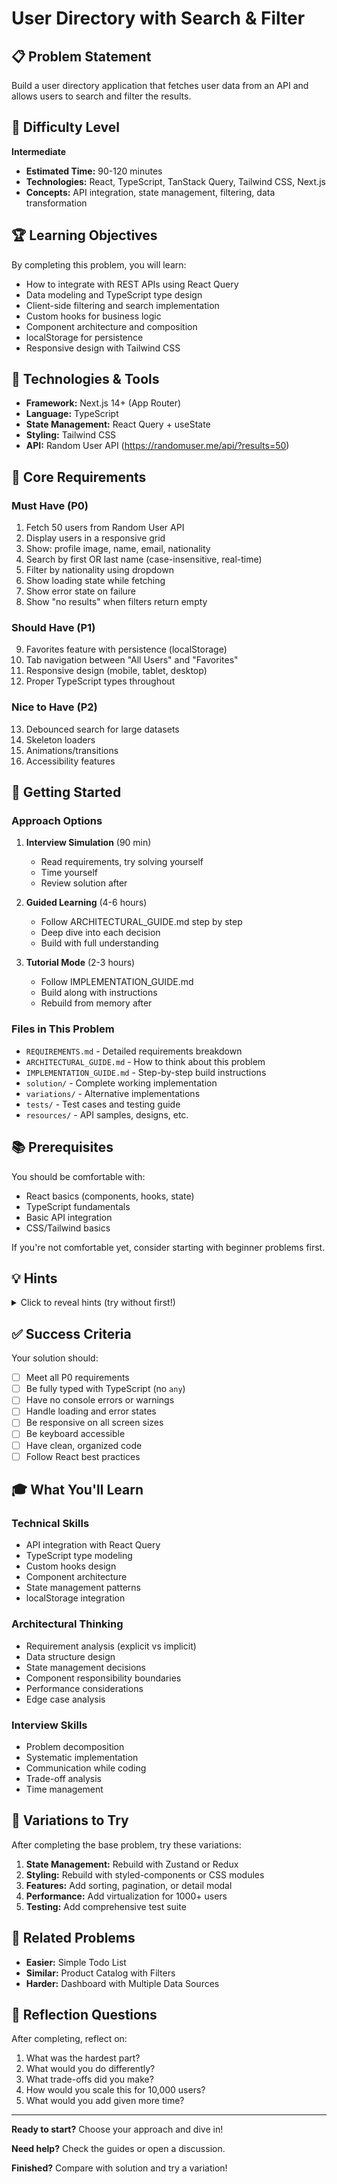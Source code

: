 # User Directory with Search & Filter

## 📋 Problem Statement

Build a user directory application that fetches user data from an API and allows users to search and filter the results.

## 🎯 Difficulty Level

**Intermediate**

- **Estimated Time:** 90-120 minutes
- **Technologies:** React, TypeScript, TanStack Query, Tailwind CSS, Next.js
- **Concepts:** API integration, state management, filtering, data transformation

## 🏆 Learning Objectives

By completing this problem, you will learn:
- How to integrate with REST APIs using React Query
- Data modeling and TypeScript type design
- Client-side filtering and search implementation
- Custom hooks for business logic
- Component architecture and composition
- localStorage for persistence
- Responsive design with Tailwind CSS

## 🔧 Technologies & Tools

- **Framework:** Next.js 14+ (App Router)
- **Language:** TypeScript
- **State Management:** React Query + useState
- **Styling:** Tailwind CSS
- **API:** Random User API (https://randomuser.me/api/?results=50)

## 📝 Core Requirements

### Must Have (P0)
1. Fetch 50 users from Random User API
2. Display users in a responsive grid
3. Show: profile image, name, email, nationality
4. Search by first OR last name (case-insensitive, real-time)
5. Filter by nationality using dropdown
6. Show loading state while fetching
7. Show error state on failure
8. Show "no results" when filters return empty

### Should Have (P1)
9. Favorites feature with persistence (localStorage)
10. Tab navigation between "All Users" and "Favorites"
11. Responsive design (mobile, tablet, desktop)
12. Proper TypeScript types throughout

### Nice to Have (P2)
13. Debounced search for large datasets
14. Skeleton loaders
15. Animations/transitions
16. Accessibility features

## 🚀 Getting Started

### Approach Options

1. **Interview Simulation** (90 min)
   - Read requirements, try solving yourself
   - Time yourself
   - Review solution after

2. **Guided Learning** (4-6 hours)
   - Follow ARCHITECTURAL_GUIDE.md step by step
   - Deep dive into each decision
   - Build with full understanding

3. **Tutorial Mode** (2-3 hours)
   - Follow IMPLEMENTATION_GUIDE.md
   - Build along with instructions
   - Rebuild from memory after

### Files in This Problem

- `REQUIREMENTS.md` - Detailed requirements breakdown
- `ARCHITECTURAL_GUIDE.md` - How to think about this problem
- `IMPLEMENTATION_GUIDE.md` - Step-by-step build instructions
- `solution/` - Complete working implementation
- `variations/` - Alternative implementations
- `tests/` - Test cases and testing guide
- `resources/` - API samples, designs, etc.

## 📚 Prerequisites

You should be comfortable with:
- React basics (components, hooks, state)
- TypeScript fundamentals
- Basic API integration
- CSS/Tailwind basics

If you're not comfortable yet, consider starting with beginner problems first.

## 💡 Hints

<details>
<summary>Click to reveal hints (try without first!)</summary>

### Hint 1: State Management
- Use React Query for server state (users from API)
- Use useState for client state (search, filter, favorites)
- Use useMemo for derived state (filtered users)

### Hint 2: Component Structure
- Separate smart (container) and dumb (presentational) components
- Extract filtering logic into custom hook
- Keep UserCard component simple and reusable

### Hint 3: Data Modeling
- Create separate types for API response and domain objects
- Transform API data at the boundary
- Use email as unique identifier

### Hint 4: Edge Cases
- Handle API failures gracefully
- Validate localStorage data on load
- Handle empty search and filter states
- Make sure images have alt text
- Test with keyboard navigation

</details>

## ✅ Success Criteria

Your solution should:
- [ ] Meet all P0 requirements
- [ ] Be fully typed with TypeScript (no `any`)
- [ ] Have no console errors or warnings
- [ ] Handle loading and error states
- [ ] Be responsive on all screen sizes
- [ ] Be keyboard accessible
- [ ] Have clean, organized code
- [ ] Follow React best practices

## 🎓 What You'll Learn

### Technical Skills
- API integration with React Query
- TypeScript type modeling
- Custom hooks design
- Component architecture
- State management patterns
- localStorage integration

### Architectural Thinking
- Requirement analysis (explicit vs implicit)
- Data structure design
- State management decisions
- Component responsibility boundaries
- Performance considerations
- Edge case analysis

### Interview Skills
- Problem decomposition
- Systematic implementation
- Communication while coding
- Trade-off analysis
- Time management

## 🔄 Variations to Try

After completing the base problem, try these variations:

1. **State Management:** Rebuild with Zustand or Redux
2. **Styling:** Rebuild with styled-components or CSS modules
3. **Features:** Add sorting, pagination, or detail modal
4. **Performance:** Add virtualization for 1000+ users
5. **Testing:** Add comprehensive test suite

## 📖 Related Problems

- **Easier:** Simple Todo List
- **Similar:** Product Catalog with Filters
- **Harder:** Dashboard with Multiple Data Sources

## 🤔 Reflection Questions

After completing, reflect on:
1. What was the hardest part?
2. What would you do differently?
3. What trade-offs did you make?
4. How would you scale this for 10,000 users?
5. What would you add given more time?

---

**Ready to start?** Choose your approach and dive in!

**Need help?** Check the guides or open a discussion.

**Finished?** Compare with solution and try a variation!
